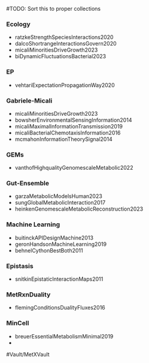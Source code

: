 #TODO: Sort this to proper collections


### Ecology

- ratzkeStrengthSpeciesInteractions2020
- dalcoShortrangeInteractionsGovern2020
- micaliMinoritiesDriveGrowth2023
- biDynamicFluctuationsBacterial2023

### EP

- vehtariExpectationPropagationWay2020

### Gabriele-Micali

- micaliMinoritiesDriveGrowth2023
- bowsherEnvironmentalSensingInformation2014
- micaliMaximalInformationTransmission2019
- micaliBacterialChemotaxisInformation2016
- mcmahonInformationTheorySignal2014

### GEMs

- vanthofHighqualityGenomescaleMetabolic2022 

### Gut-Ensemble

- garzaMetabolicModelsHuman2023
- sungGlobalMetabolicInteraction2017
- heinkenGenomescaleMetabolicReconstruction2023


### Machine Learning

- buitinckAPIDesignMachine2013
- geronHandsonMachineLearning2019
- behnelCythonBestBoth2011

### Epistasis

- snitkinEpistaticInteractionMaps2011


### MetRxnDuality

- flemingConditionsDualityFluxes2016

### MinCell

- breuerEssentialMetabolismMinimal2019
- 





#Vault/MetXVault 